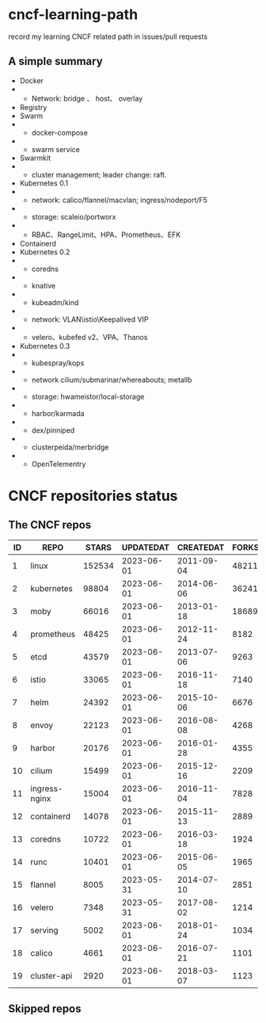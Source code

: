# cncf-learning-path
record my learning CNCF related path in issues/pull requests

## A simple summary
- Docker
- - Network: bridge 、 host、 overlay
- Registry
- Swarm
- - docker-compose
- - swarm service
- Swarmkit
- - cluster management; leader change: raft.
- Kubernetes 0.1
- - network: calico/flannel/macvlan; ingress/nodeport/F5
- - storage: scaleio/portworx
- - RBAC、RangeLimit、HPA、Prometheus、EFK
- Containerd
- Kubernetes 0.2
- - coredns
- - knative
- - kubeadm/kind
- - network: VLAN\istio\Keepalived VIP
- - velero、kubefed v2、VPA、Thanos
- Kubernetes 0.3
- - kubespray/kops
- - network cilium/submarinar/whereabouts; metallb
- - storage: hwameistor/local-storage
- - harbor/karmada
- - dex/pinniped
- - clusterpeida/merbridge
- - OpenTelementry

# CNCF repositories status
<!--START_SECTION:github_repos-->
## The CNCF repos
| ID |     REPO      | STARS  | UPDATEDAT  | CREATEDAT  | FORKSCOUNT |
|----|---------------|--------|------------|------------|------------|
|  1 | linux         | 152534 | 2023-06-01 | 2011-09-04 |      48211 |
|  2 | kubernetes    |  98804 | 2023-06-01 | 2014-06-06 |      36241 |
|  3 | moby          |  66016 | 2023-06-01 | 2013-01-18 |      18689 |
|  4 | prometheus    |  48425 | 2023-06-01 | 2012-11-24 |       8182 |
|  5 | etcd          |  43579 | 2023-06-01 | 2013-07-06 |       9263 |
|  6 | istio         |  33065 | 2023-06-01 | 2016-11-18 |       7140 |
|  7 | helm          |  24392 | 2023-06-01 | 2015-10-06 |       6676 |
|  8 | envoy         |  22123 | 2023-06-01 | 2016-08-08 |       4268 |
|  9 | harbor        |  20176 | 2023-06-01 | 2016-01-28 |       4355 |
| 10 | cilium        |  15499 | 2023-06-01 | 2015-12-16 |       2209 |
| 11 | ingress-nginx |  15004 | 2023-06-01 | 2016-11-04 |       7828 |
| 12 | containerd    |  14078 | 2023-06-01 | 2015-11-13 |       2889 |
| 13 | coredns       |  10722 | 2023-06-01 | 2016-03-18 |       1924 |
| 14 | runc          |  10401 | 2023-06-01 | 2015-06-05 |       1965 |
| 15 | flannel       |   8005 | 2023-05-31 | 2014-07-10 |       2851 |
| 16 | velero        |   7348 | 2023-05-31 | 2017-08-02 |       1214 |
| 17 | serving       |   5002 | 2023-06-01 | 2018-01-24 |       1034 |
| 18 | calico        |   4661 | 2023-06-01 | 2016-07-21 |       1101 |
| 19 | cluster-api   |   2920 | 2023-06-01 | 2018-03-07 |       1123 |



## Skipped repos
<!--END_SECTION:github_repos-->

